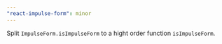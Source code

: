 ```yaml
---
"react-impulse-form": minor
---
```


Split `ImpulseForm.isImpulseForm` to a hight order function `isImpulseForm`.
